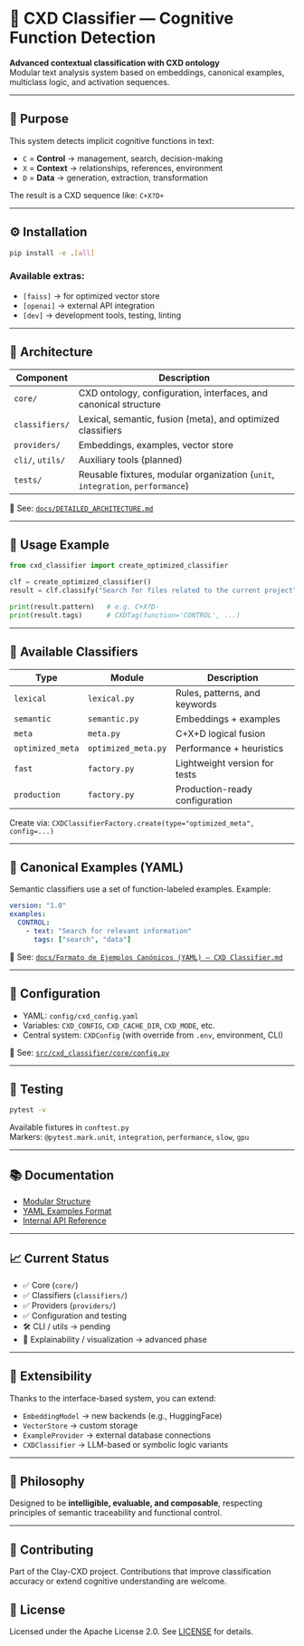 # 🎯 CXD Classifier — Cognitive Function Detection

**Advanced contextual classification with CXD ontology**  
Modular text analysis system based on embeddings, canonical examples, multiclass logic, and activation sequences.

---

## 🧠 Purpose

This system detects implicit cognitive functions in text:

- `C` = **Control** → management, search, decision-making
- `X` = **Context** → relationships, references, environment  
- `D` = **Data** → generation, extraction, transformation

The result is a CXD sequence like: `C+X?D+`

---

## ⚙️ Installation

```bash
pip install -e .[all]
```

### Available extras:

- `[faiss]` → for optimized vector store
- `[openai]` → external API integration
- `[dev]` → development tools, testing, linting

---

## 🧱 Architecture

| Component | Description |
|-----------|-------------|
| `core/` | CXD ontology, configuration, interfaces, and canonical structure |
| `classifiers/` | Lexical, semantic, fusion (meta), and optimized classifiers |
| `providers/` | Embeddings, examples, vector store |
| `cli/`, `utils/` | Auxiliary tools (planned) |
| `tests/` | Reusable fixtures, modular organization (`unit`, `integration`, `performance`) |

📄 See: [`docs/DETAILED_ARCHITECTURE.md`](docs/DETAILED_ARCHITECTURE.md)

---

## 🧪 Usage Example

```python
from cxd_classifier import create_optimized_classifier

clf = create_optimized_classifier()
result = clf.classify("Search for files related to the current project")

print(result.pattern)   # e.g. C+X?D-
print(result.tags)      # CXDTag(function='CONTROL', ...)
```

---

## 🧬 Available Classifiers

| Type | Module | Description |
|------|--------|-------------|
| `lexical` | `lexical.py` | Rules, patterns, and keywords |
| `semantic` | `semantic.py` | Embeddings + examples |
| `meta` | `meta.py` | C+X+D logical fusion |
| `optimized_meta` | `optimized_meta.py` | Performance + heuristics |
| `fast` | `factory.py` | Lightweight version for tests |
| `production` | `factory.py` | Production-ready configuration |

Create via: `CXDClassifierFactory.create(type="optimized_meta", config=...)`

---

## 📂 Canonical Examples (YAML)

Semantic classifiers use a set of function-labeled examples. Example:

```yaml
version: "1.0"
examples:
  CONTROL:
    - text: "Search for relevant information"
      tags: ["search", "data"]
```

📄 See: [`docs/Formato de Ejemplos Canónicos (YAML) — CXD Classifier.md`](docs/Formato%20de%20Ejemplos%20Canónicos%20%28YAML%29%20—%20CXD%20Classifier.md)

---

## 🔌 Configuration

- YAML: `config/cxd_config.yaml`
- Variables: `CXD_CONFIG`, `CXD_CACHE_DIR`, `CXD_MODE`, etc.
- Central system: `CXDConfig` (with override from `.env`, environment, CLI)

📄 See: [`src/cxd_classifier/core/config.py`](src/cxd_classifier/core/config.py)

---

## 🧪 Testing

```bash
pytest -v
```

Available fixtures in `conftest.py`  
Markers: `@pytest.mark.unit`, `integration`, `performance`, `slow`, `gpu`

---

## 📚 Documentation

- [Modular Structure](docs/DETAILED_ARCHITECTURE.md)
- [YAML Examples Format](docs/Formato%20de%20Ejemplos%20Canónicos%20%28YAML%29%20—%20CXD%20Classifier.md)
- [Internal API Reference](docs/Referencia%20Técnica%20del%20API%20Interno%20—%20CXD%20Classifier.md)

---

## 📈 Current Status

- ✅ Core (`core/`)
- ✅ Classifiers (`classifiers/`)
- ✅ Providers (`providers/`)
- ✅ Configuration and testing
- 🛠️ CLI / utils → pending
- 🧪 Explainability / visualization → advanced phase

---

## 🧩 Extensibility

Thanks to the interface-based system, you can extend:

- `EmbeddingModel` → new backends (e.g., HuggingFace)
- `VectorStore` → custom storage
- `ExampleProvider` → external database connections
- `CXDClassifier` → LLM-based or symbolic logic variants

---

## 🧭 Philosophy

Designed to be **intelligible, evaluable, and composable**, respecting principles of semantic traceability and functional control.

---

## 🤝 Contributing

Part of the Clay-CXD project. Contributions that improve classification accuracy or extend cognitive understanding are welcome.

## 📄 License

Licensed under the Apache License 2.0. See [LICENSE](../LICENSE) for details.
